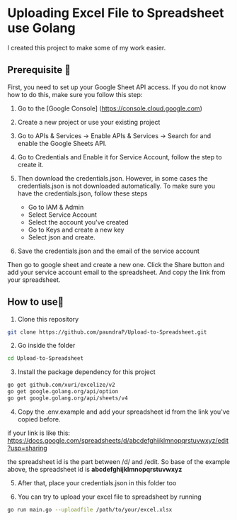 # Uploading Excel File to Spreadsheet use Golang

I created this project to make some of my work easier. 

## Prerequisite 🧰

First, you need to set up your Google Sheet API access. If you do not know how to do this, make sure you follow this step:

1. Go to the [Google Console] (https://console.cloud.google.com)

2. Create a new project or use your existing project

3. Go to APIs & Services -> Enable APIs & Services -> Search for and enable the Google Sheets API.

4. Go to Credentials and Enable it for Service Account, follow the step to create it.

5. Then download the credentials.json. However, in some cases the credentials.json is not downloaded automatically. To make sure you have the credentials.json, follow these steps
    
    - Go to IAM & Admin
    - Select Service Account
    - Select the account you've created
    - Go to Keys and create a new key
    - Select json and create. 

6. Save the credentials.json and the email of the service account

Then go to google sheet and create a new one. Click the Share button and add your service account email to the spreadsheet. And copy the link from your spreadsheet.

## How to use🚀

1. Clone this repository
```bash
git clone https://github.com/paundraP/Upload-to-Spreadsheet.git
```
2. Go inside the folder
```bash
cd Upload-to-Spreadsheet
```
3. Install the package dependency for this project
```bash 
go get github.com/xuri/excelize/v2
go get google.golang.org/api/option
go get google.golang.org/api/sheets/v4
```
4. Copy the .env.example and add your spreadsheet id from the link you've copied before.

if your link is like this: 
https://docs.google.com/spreadsheets/d/abcdefghijklmnopqrstuvwxyz/edit?usp=sharing

the spreadsheet id is the part between /d/ and /edit. So base of the example above, the spreadsheet id is **abcdefghijklmnopqrstuvwxyz**

5. After that, place your credentials.json in this folder too

6. You can try to upload your excel file to spreadsheet by running
```bash
go run main.go --uploadfile /path/to/your/excel.xlsx
```